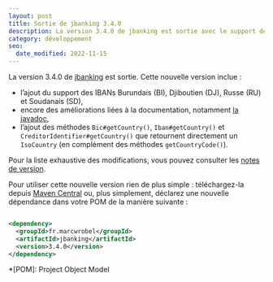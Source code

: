```yaml
---
layout: post
title: Sortie de jbanking 3.4.0
description: La version 3.4.0 de jbanking est sortie avec le support des IBANs Burundais (BI), Djiboutien (DJ), Russe (RU) et Soudanais (SD).
category: développement
seo:
  date_modified: 2022-11-15
---
```


La version 3.4.0 de [jbanking](https://github.com/marcwrobel/jbanking) est sortie. Cette nouvelle version inclue :

- l’ajout du support des IBANs Burundais (BI), Djiboutien (DJ), Russe (RU) et Soudanais (SD),
- encore des améliorations liées à la documentation,
  notamment [la javadoc](https://javadoc.io/doc/fr.marcwrobel/jbanking/),
- l’ajout des méthodes `Bic#getCountry()`, `Iban#getCountry()` et `CreditorIdentifier#getCountry()` que retournent
  directement un `IsoCountry` (en complément des méthodes `getCountryCode()`).

Pour la liste exhaustive des modifications, vous pouvez consulter les
[notes de version](https://github.com/marcwrobel/jbanking/releases/tag/v3.4.0).

Pour utiliser cette nouvelle version rien de plus simple : téléchargez-la
depuis [Maven Central](https://search.maven.org/artifact/fr.marcwrobel/jbanking/3.4.0/jar) ou,
plus simplement, déclarez une nouvelle dépendance dans votre POM de la manière suivante :

```xml

<dependency>
  <groupId>fr.marcwrobel</groupId>
  <artifactId>jbanking</artifactId>
  <version>3.4.0</version>
</dependency>
```

<!-- prettier-ignore-start -->
*[POM]: Project Object Model
<!-- prettier-ignore-end -->
